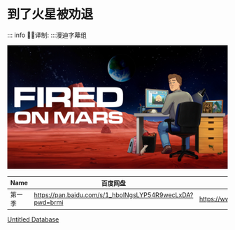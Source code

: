 # 到了火星被劝退

::: info
✍🏻译制: 
:::漫迪字幕组

![IMG_5784.jpeg](IMG_5784.jpeg)

| Name | 百度网盘 | 阿里云盘 | MDpan在线 |
| --- | --- | --- | --- |
| 第一季 | https://pan.baidu.com/s/1_hbolNgsLYP54R9wecLxDA?pwd=brmi | https://www.alipan.com/s/cfbWo26ExPn | https://pan.mdsub.top/zh-CN/%E5%88%B0%E4%BA%86%E7%81%AB%E6%98%9F%E8%A2%AB%E5%8A%9D%E9%80%80/S1/ |

[Untitled Database](Untitled%20Database%20976252b030ae487c8160a0da67077755.csv)